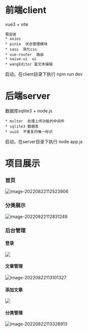 # 前端client

vue3 + vite 

```中文
需安装
* axios
* pinia  状态管理模块
* sass  简化css
* vue-router  路由
* naive-ui  ui
* wangEditor 富文本编辑
```

启动，在client目录下执行 npm run dev

# 后端server

数据库sqlite3 + node.js

```
* multer  处理上传功能的中间件
* sqlite3 数据库
* uuid  不重复的唯一标识
```

启动，在server目录下执行 node app.js

# 项目展示

### 首页

![image-20220822112523906](C:\Users\郑雅敏\AppData\Roaming\Typora\typora-user-images\image-20220822112523906.png)

### 分类展示

![image-20220822112831249](C:\Users\郑雅敏\AppData\Roaming\Typora\typora-user-images\image-20220822112831249.png)

### 后台管理

#### 登录

![](C:\Users\郑雅敏\AppData\Roaming\Typora\typora-user-images\image-20220822113001204.png)

#### 文章管理

![image-20220822113101327](C:\Users\郑雅敏\AppData\Roaming\Typora\typora-user-images\image-20220822113101327.png)

#### 添加文章

![](C:\Users\郑雅敏\AppData\Roaming\Typora\typora-user-images\image-20220822113202601.png)

#### 分类管理

![image-20220822113328913](C:\Users\郑雅敏\AppData\Roaming\Typora\typora-user-images\image-20220822113328913.png)

